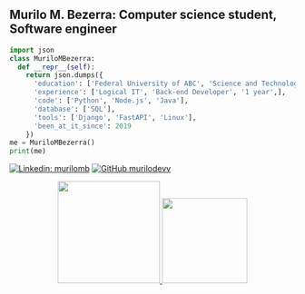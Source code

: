 ## Murilo M. Bezerra: Computer science student, Software engineer

```python
import json
class MuriloMBezerra:
  def __repr__(self):
    return json.dumps({
      'education': ['Federal University of ABC', 'Science and Technology', '4 years'],
      'experience': ['Logical IT', 'Back-end Developer', '1 year',],
      'code': ['Python', 'Node.js', 'Java'],
      'database': ['SQL'],
      'tools': ['Django', 'FastAPI', 'Linux'],
      'been_at_it_since': 2019
    })
me = MuriloMBezerra()
print(me)
```

[![Linkedin: murilomb](https://img.shields.io/badge/-murilomb-blue?style=round-square&logo=Linkedin&logoColor=white&link=https://www.linkedin.com/in/murilomb/)](https://www.linkedin.com/in/murilomb/)
[![GitHub murilodevv](https://img.shields.io/github/followers/murilodevv?label=follow&style=social)](https://github.com/murilodevv)

<div align="center">
  <a href="https://beacons.ai/murilodev">
  <img height="180em" src="https://github-readme-stats.vercel.app/api?username=murilodevv&show_icons=true&theme=dark&include_all_commits=true&count_private=true"/>
  <img height="150em" src="https://github-readme-stats.vercel.app/api/top-langs/?username=murilodevv&layout=compact&langs_count=16&theme=dark"/>
</div>
  
<!--
**murilodevv/murilodevv** is a ✨ _special_ ✨ repository because its `README.md` (this file) appears on your GitHub profile.

Here are some ideas to get you started:

- 🔭 I’m currently working on ...
- 🌱 I’m currently learning ...
- 👯 I’m looking to collaborate on ...
- 🤔 I’m looking for help with ...
- 💬 Ask me about ...
- 📫 How to reach me: ...
- 😄 Pronouns: ...
- ⚡ Fun fact: ...
-->
